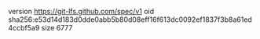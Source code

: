 version https://git-lfs.github.com/spec/v1
oid sha256:e53d14d183d0dde0abb5b80d08eff16f613dc0092ef1837f3b8a61ed4ccbf5a9
size 6777
